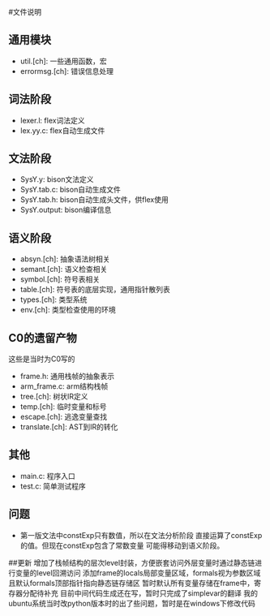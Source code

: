 #文件说明

## 通用模块
+ util.[ch]: 一些通用函数，宏
+ errormsg.[ch]: 错误信息处理

## 词法阶段
+ lexer.l: flex词法定义
+ lex.yy.c: flex自动生成文件

## 文法阶段
+ SysY.y: bison文法定义
+ SysY.tab.c: bison自动生成文件
+ SysY.tab.h: bison自动生成头文件，供flex使用
+ SysY.output: bison编译信息

## 语义阶段
+ absyn.[ch]: 抽象语法树相关
+ semant.[ch]: 语义检查相关
+ symbol.[ch]: 符号表相关
+ table.[ch]: 符号表的底层实现，通用指针散列表
+ types.[ch]: 类型系统
+ env.[ch]: 类型检查使用的环境

## C0的遗留产物
这些是当时为C0写的
+ frame.h: 通用栈帧的抽象表示
+ arm_frame.c: arm结构栈帧
+ tree.[ch]: 树状IR定义
+ temp.[ch]: 临时变量和标号
+ escape.[ch]: 逃逸变量查找
+ translate.[ch]: AST到IR的转化

## 其他
+ main.c: 程序入口
+ test.c: 简单测试程序

## 问题
+ 第一版文法中constExp只有数值，所以在文法分析阶段
直接运算了constExp的值。但现在constExp包含了常数变量
可能得移动到语义阶段。

##更新
增加了栈帧结构的层次level封装，方便嵌套访问外层变量时通过静态链进行变量的level回溯访问
添加frame的locals局部变量区域，formals视为参数区域且默认formals顶部指针指向静态链存储区
暂时默认所有变量存储在frame中，寄存器分配待补充
目前中间代码生成还在写，暂时只完成了simplevar的翻译
我的ubuntu系统当时改python版本时的出了些问题，暂时是在windows下修改代码